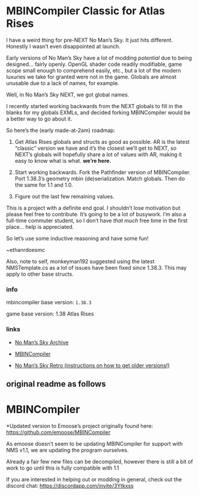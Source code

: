 # MBINCompiler Classic for Atlas Rises

I have a weird thing for pre-NEXT No Man’s Sky. It just hits different. Honestly I wasn’t even disappointed at launch.

Early versions of No Man’s Sky have a lot of modding *potential* due to being designed… fairly openly. OpenGL shader code readily modifiable, game scope small enough to comprehend easily, etc., but a lot of the modern luxuries we take for granted were not in the game. Globals are almost unusable due to a lack of names, for example. 

Well, in No Man’s Sky NEXT, we got global names.

I recently started working backwards from the NEXT globals to fill in the blanks for my globals EXMLs, and decided forking MBINCompiler would be a better way to go about it.

So here’s the (early made-at-2am) roadmap:

1. Get Atlas Rises globals and structs as good as possible. AR is the latest “classic” version we have and it’s the closest we’ll get to NEXT, so NEXT’s globals will hopefully share a lot of values with AR, making it easy to know what is what. **we’re here.** 
  
2. Start working backwards. Fork the Pathfinder version of MBINCompiler. Port 1.38.3’s geometry mbin (de)serialization. Match globals. Then do the same for 1.1 and 1.0.
 
3. Figure out the last few remaining values. 

This is a project with a definite end goal. I shouldn’t lose motivation but please feel free to contribute. It’s going to be a lot of busywork. I’m also a full-time commuter student, so I don’t have *that much* free time in the first place… help is appreciated.

So let’s use some inductive reasoning and have some fun!

~ethanrdoesmc

Also, note to self, monkeyman192 suggested using the latest NMSTemplate.cs as a lot of issues have been fixed since 1.38.3. This may apply to other base structs. 


### info

mbincompiler base version: `1.38.3`

game base version: 1.38 Atlas Rises

### links

- [No Man’s Sky Archive](https://github.com/Lenni009/nms-archive)
 
- [MBINCompiler](https://github.com/monkeyman192/mbincompiler)
 
- [No Man’s Sky Retro (instructions on how to get older versions!)](https://nomansskyretro.com)


## original readme as follows
# MBINCompiler

*Updated version to Emoose’s project originally found here: https://github.com/emoose/MBINCompiler

As emoose doesn’t seem to be updating MBINCompiler for support with NMS v1.1, we are updating the program ourselves.

Already a fair few new files can be decompiled, however there is still a bit of work to go until this is fully compatible with 1.1

If you are interested in helping out or modding in general, check out the discord chat: https://discordapp.com/invite/3Ytkxss